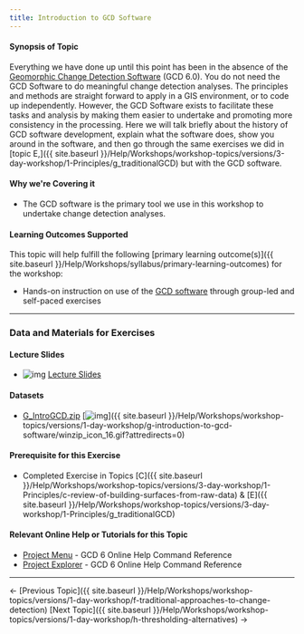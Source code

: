 ```yaml
---
title: Introduction to GCD Software
---
```


#### Synopsis of Topic

Everything we have done up until this point has been in the absence of the [Geomorphic Change Detection Software](http://gcd.joewheaton.org/) (GCD 6.0). You do not need the GCD Software to do meaningful change detection analyses. The principles and methods are straight forward to apply in a GIS environment, or to code up independently. However, the GCD Software exists to facilitate these tasks and analysis by making them easier to undertake and promoting more consistency in the processing. Here we will talk briefly about the history of GCD software development, explain what the software does, show you around in the software, and then go through the same exercises we did in [topic E,]({{ site.baseurl }}/Help/Workshops/workshop-topics/versions/3-day-workshop/1-Principles/g_traditionalGCD) but with the GCD software.

#### Why we're Covering it

- The GCD software is the primary tool we use in this workshop to undertake change detection analyses.

#### Learning Outcomes Supported

 This topic will help fulfill the following [primary learning outcome(s)]({{ site.baseurl }}/Help/Workshops/syllabus/primary-learning-outcomes) for the workshop: 

- Hands-on instruction on use of the [GCD software](http://www.joewheaton.org/Home/research/software/GCD) through group-led and self-paced exercises

------

### Data and Materials for Exercises

#### Lecture Slides

- ![img](http://gcdworkshop.joewheaton.org/_/rsrc/1521100062000/system/errors/NodeNotFound?suri=wuid:gx:10d07ec61e06179b) [Lecture Slides](http://etal.usu.edu/GCD/Workshop/2015_RRNW/Lectures/G_Intro_GCD6.pdf)

#### Datasets

- [G_IntroGCD.zip](http://etal.usu.edu/GCD/Workshop/2015_RRNW/Excercises/G_IntroGCD.zip) [![img](http://gcdworkshop.joewheaton.org/_/rsrc/1422836929299/workshop-topics/versions/1-day-workshop/g-introduction-to-gcd-software/winzip_icon_16.gif)]({{ site.baseurl }}/Help/Workshops/workshop-topics/versions/1-day-workshop/g-introduction-to-gcd-software/winzip_icon_16.gif?attredirects=0)

#### Prerequisite for this Exercise

- Completed Exercise in Topics [C]({{ site.baseurl }}/Help/Workshops/workshop-topics/versions/3-day-workshop/1-Principles/c-review-of-building-surfaces-from-raw-data) & [E]({{ site.baseurl }}/Help/Workshops/workshop-topics/versions/3-day-workshop/1-Principles/g_traditionalGCD)

#### Relevant Online Help or Tutorials for this Topic

- [Project Menu](http://gcd6help.joewheaton.org/gcd-command-reference/project-menu) - GCD 6 Online Help Command Reference
- [Project Explorer](http://gcd6help.joewheaton.org/gcd-command-reference/gcd-project-explorer) - GCD 6 Online Help Command Reference

------

← [Previous Topic]({{ site.baseurl }}/Help/Workshops/workshop-topics/versions/1-day-workshop/f-traditional-approaches-to-change-detection)            [Next Topic]({{ site.baseurl }}/Help/Workshops/workshop-topics/versions/1-day-workshop/h-thresholding-alternatives) →

